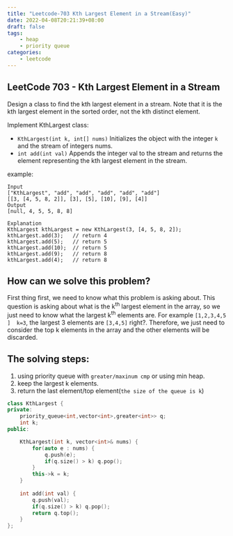 ```yaml
---
title: "Leetcode-703 Kth Largest Element in a Stream(Easy)"
date: 2022-04-08T20:21:39+08:00
draft: false
tags:
    - heap
    - priority queue
categories:
    - leetcode
---
```


## LeetCode 703 - Kth Largest Element in a Stream

Design a class to find the kth largest element in a stream. Note that it is the kth largest element in the sorted order, not the kth distinct element.  

Implement KthLargest class:  
* `KthLargest(int k, int[] nums)` Initializes the object with the integer `k` and the stream of integers nums.
* `int add(int val)` Appends the integer val to the stream and returns the element representing the kth largest element in the stream.

example:
```
Input
["KthLargest", "add", "add", "add", "add", "add"]
[[3, [4, 5, 8, 2]], [3], [5], [10], [9], [4]]
Output
[null, 4, 5, 5, 8, 8]

Explanation
KthLargest kthLargest = new KthLargest(3, [4, 5, 8, 2]);
kthLargest.add(3);   // return 4
kthLargest.add(5);   // return 5
kthLargest.add(10);  // return 5
kthLargest.add(9);   // return 8
kthLargest.add(4);   // return 8
```

## How can we solve this problem?
First thing first, we need to know what this problem is asking about. This question is asking about what is the k<sup>th</sup> largest element in the array, so we just need to know what the largest k<sup>th</sup> elements are. For example `[1,2,3,4,5 ]  k=3`, the  largest 3 elements are `[3,4,5]` right?. Therefore, we just need to consider the top k elements in the array and the other elements will be discarded.

## The solving steps:
1.  using priority queue with `greater/maxinum cmp` or using min heap.
2.  keep the largest k elements.
3.  return the last element/top element(`the size of the queue is k`)

```c++
class KthLargest {
private:
    priority_queue<int,vector<int>,greater<int>> q;
    int k;
public:

    KthLargest(int k, vector<int>& nums) {
        for(auto e : nums) {
            q.push(e);
            if(q.size() > k) q.pop();
        }
        this->k = k;
    }
    
    int add(int val) {
        q.push(val);
        if(q.size() > k) q.pop();
        return q.top();
    }
};
```